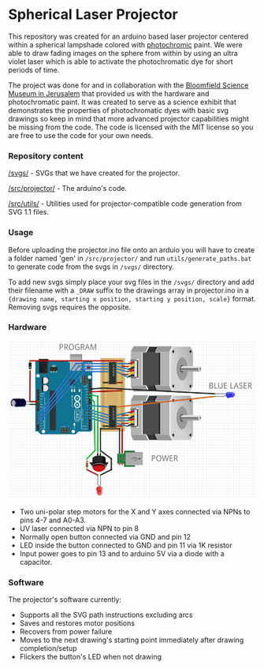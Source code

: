 # Spherical Laser Projector
This repository was created for an arduino based laser projector centered within a spherical lampshade colored with [photochromic](https://en.wikipedia.org/wiki/Photochromism) paint. We were able to draw fading images on the sphere from within by using an ultra violet laser which is able to activate the photochromatic dye for short periods of time.

The project was done for and in collaboration with the [Bloomfield Science Museum in Jerusalem](http://www.mada.org.il/en) that provided us with the hardware and photochromatic paint. It was created to serve as a science exhibit that demonstrates the properties of photochromatic dyes with basic svg drawings so keep in mind that more advanced projector capabilities might be missing from the code. The code is licensed with the MIT license so you are free to use the code for your own needs.

### Repository content
[/svgs/](https://github.com/yossizap/Spherical-Laser-Projector/tree/master/svgs) - SVGs that we have created for the projector.

[/src/projector/](https://github.com/yossizap/Spherical-Laser-Projector/tree/master/src/projector) - The arduino's code.

[/src/utils/](https://github.com/yossizap/Spherical-Laser-Projector/tree/master/src/utils) - Utilities used for projector-compatible code generation from SVG 1.1 files.

### Usage
Before uploading the projector.ino file onto an arduio you will have to create a folder named 'gen' in `/src/projector/` and run `utils/generate_paths.bat` to generate code from the svgs in `/svgs/` directory.

To add new svgs simply place your svg files in the `/svgs/` directory and add their filename with a `_DRAW` suffix to the drawings array in projector.ino in a `{drawing name, starting x position, starting y position, scale}` format. Removing svgs requires the opposite.

### Hardware
![schematics](https://github.com/yossizap/Spherical-Laser-Projector/blob/master/schematic.png)
- Two uni-polar step motors for the X and Y axes connected via NPNs to pins 4-7 and A0-A3.
- UV laser connected via NPN to pin 8
- Normally open button connected via GND and pin 12
- LED inside the button connected to GND and pin 11 via 1K resistor
- Input power goes to pin 13 and to arduino 5V via a diode with a capacitor.

### Software
The projector's software currently:
- Supports all the SVG path instructions excluding arcs
- Saves and restores motor positions
- Recovers from power failure
- Moves to the next drawing's starting point immediately after drawing completion/setup
- Flickers the button's LED when not drawing